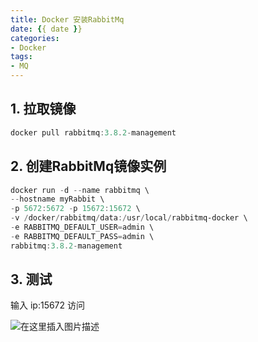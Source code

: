 ```yaml
---
title: Docker 安装RabbitMq
date: {{ date }}
categories:
- Docker
tags:
- MQ
---
```

## 1. 拉取镜像

```powershell
docker pull rabbitmq:3.8.2-management
```

## 2. 创建RabbitMq镜像实例

```powershell
docker run -d --name rabbitmq \
--hostname myRabbit \
-p 5672:5672 -p 15672:15672 \
-v /docker/rabbitmq/data:/usr/local/rabbitmq-docker \
-e RABBITMQ_DEFAULT_USER=admin \
-e RABBITMQ_DEFAULT_PASS=admin \
rabbitmq:3.8.2-management
```

## 3. 测试

输入 ip:15672 访问

![在这里插入图片描述](https://img-blog.csdnimg.cn/20210101223742953.png?x-oss-process=image/watermark,type_ZmFuZ3poZW5naGVpdGk,shadow_10,text_aHR0cHM6Ly9ibG9nLmNzZG4ubmV0L3dlaXhpbl80MjEwMzAyNg==,size_16,color_FFFFFF,t_70)
